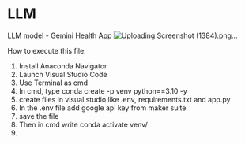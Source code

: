 # LLM
LLM model - Gemini Health App
![Uploading Screenshot (1384).png…]()

How to execute this file:
1. Install Anaconda Navigator
2. Launch Visual Studio Code
3. Use Terminal as cmd
4. In cmd, type conda create -p venv python==3.10 -y
5. create files in visual studio like .env, requirements.txt and app.py
6. In the .env file add google api key from maker suite
7. save the file
8. Then in cmd write conda activate venv/
9. 

